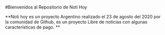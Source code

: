 #Bienvenidos al Repositorio de Noti Hoy

**Noti hoy es un proyecto Argentino realizado el 23 de agosto del 2020 por la     comunidad de Github, es un proyecto Libre de noticias con algunas características de pago.
**

